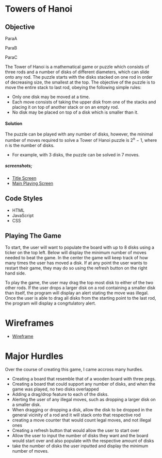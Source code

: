 # Towers of Hanoi

## Objective
ParaA

ParaB

ParaC

The Tower of Hanoi is a mathematical game or puzzle which consists of three rods and a number of disks of different diameters, which can slide onto any rod. The puzzle starts with the disks stacked on one rod in order of decreasing size, the smallest at the top. The objective of the puzzle is to move the entire stack to last rod, obeying the following simple rules:
- Only one disk may be moved at a time.
- Each move consists of taking the upper disk from one of the stacks and placing it on top of another stack or on an empty rod.
- No disk may be placed on top of a disk which is smaller than it.

#### Solution
The puzzle can be played with any number of disks, however, the minimal number of moves required to solve a Tower of Hanoi puzzle is 2<sup>n</sup> − 1, where n is the number of disks. 
- For example, with 3 disks, the puzzle can be solved in 7 moves.

##### screenshots;
- [Title Screen](images/screenshot_1.jpg)
- [Main Playing Screen](images/screenshot_2.jpg)

## Code Styles
- HTML
- JavaScript
- CSS

## Playing The Game
To start, the user will want to populate the board with up to 8 disks using a ticker on the top left. Below will display the minimum number of moves needed to beat the game. In the center the game will keep track of how many times the user has moved a disk. If at any point the user wants to restart their game, they may do so using the refresh button on the right hand side.

To play the game, the user may drag the top most disk to either of the two other rods. If the user drops a larger disk on a rod containing a smaller disk than itself, the program will display an alert stating the move was illegal. Once the user is able to drag all disks from the starting point to the last rod, the program will display a congrtulatory alert.

# Wireframes
- [Wireframe](images/wireframe.jpeg)

# Major Hurdles
Over the course of creating this game, I came accross many hurdles.
- Creating a board that resemble that of a wooden board with three pegs.
- Creating a board that could support any number of disks, and when the game was played, no two disks overlapped
- Adding a drag/drop feature to each of the disks.
- Alerting the user of any illegal moves, such as dropping a larger disk on a smaller disk.
- When dragging or dropping a disk, allow the disk to be dropped in the general vicinity of a rod and it will stack onto that respective rod
- creating a move counter that would count legal moves, and not illegal ones
- Creating a refresh button that would allow the user to start over
- Allow the user to input the number of disks they want and the board would start over and also populate with the respective amount of disks
- take the number of disks the user inputted and display the minimum number of moves.
